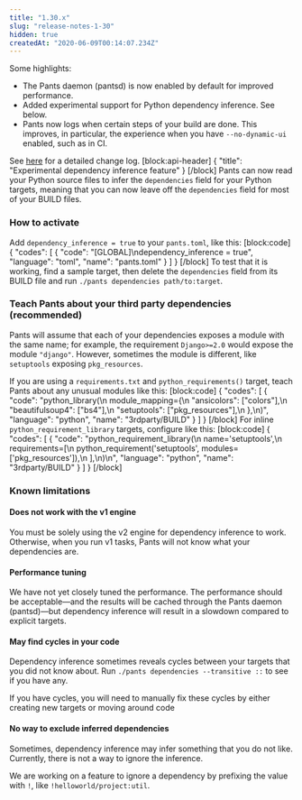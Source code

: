 ```yaml
---
title: "1.30.x"
slug: "release-notes-1-30"
hidden: true
createdAt: "2020-06-09T00:14:07.234Z"
---
```

Some highlights:

- The Pants daemon (pantsd) is now enabled by default for improved performance.
- Added experimental support for Python dependency inference. See below.
- Pants now logs when certain steps of your build are done. This improves, in particular, the experience when you have `--no-dynamic-ui` enabled, such as in CI.

See [here](https://github.com/pantsbuild/pants/blob/master/src/python/pants/notes/1.30.x.rst) for a detailed change log.
[block:api-header]
{
  "title": "Experimental dependency inference feature"
}
[/block]
Pants can now read your Python source files to infer the `dependencies` field for your Python targets, meaning that you can now leave off the `dependencies` field for most of your BUILD files.

### How to activate
Add `dependency_inference = true` to your `pants.toml`, like this:
[block:code]
{
  "codes": [
    {
      "code": "[GLOBAL]\ndependency_inference = true",
      "language": "toml",
      "name": "pants.toml"
    }
  ]
}
[/block]
To test that it is working, find a sample target, then delete the `dependencies` field from its BUILD file and run `./pants dependencies path/to:target`.

### Teach Pants about your third party dependencies (recommended)
Pants will assume that each of your dependencies exposes a module with the same name; for example, the requirement `Django>=2.0` would expose the module `"django"`. However, sometimes the module is different, like `setuptools` exposing `pkg_resources`.

If you are using a `requirements.txt` and `python_requirements()` target, teach Pants about any unusual modules like this:
[block:code]
{
  "codes": [
    {
      "code": "python_library(\n  module_mapping={\n    \"ansicolors\": [\"colors\"],\n    \"beautifulsoup4\": [\"bs4\"],\n    \"setuptools\": [\"pkg_resources\"],\n  },\n)",
      "language": "python",
      "name": "3rdparty/BUILD"
    }
  ]
}
[/block]
For inline `python_requirement_library` targets, configure like this:
[block:code]
{
  "codes": [
    {
      "code": "python_requirement_library(\n  name='setuptools',\n  requirements=[\n    python_requirement('setuptools', modules=['pkg_resources']),\n  ],\n)\n",
      "language": "python",
      "name": "3rdparty/BUILD"
    }
  ]
}
[/block]
### Known limitations
#### Does not work with the v1 engine
You must be solely using the v2 engine for dependency inference to work. Otherwise, when you run v1 tasks, Pants will not know what your dependencies are.

#### Performance tuning

We have not yet closely tuned the performance. The performance should be acceptable—and the results will be cached through the Pants daemon (pantsd)—but dependency inference will result in a slowdown compared to explicit targets.  

#### May find cycles in your code

Dependency inference sometimes reveals cycles between your targets that you did not know about. Run `./pants dependencies --transitive ::` to see if you have any.

If you have cycles, you will need to manually fix these cycles by either creating new targets or moving around code

#### No way to exclude inferred dependencies
Sometimes, dependency inference may infer something that you do not like. Currently, there is not a way to ignore the inference.

We are working on a feature to ignore a dependency by prefixing the value with `!`, like `!helloworld/project:util`.
